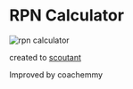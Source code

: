 # RPN Calculator

![rpn calculator](https://user-images.githubusercontent.com/105325175/228882222-966947c9-8491-4e65-abf4-c7564b97767f.PNG)

created to [scoutant](http://github.com/scoutant/rpn)

Improved by coachemmy

